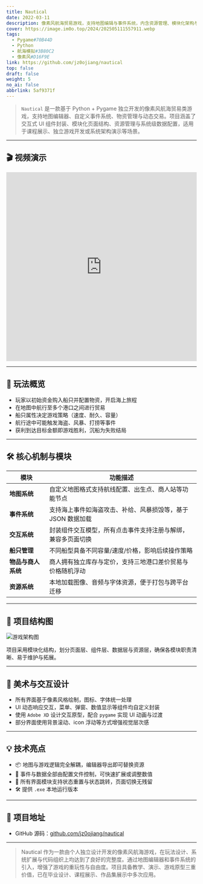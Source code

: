 ```yaml
---
title: Nautical
date: 2022-03-11
description: 像素风航海贸易游戏，支持地图编辑与事件系统，内含资源管理、模块化架构与经济模拟
cover: https://image.im0o.top/2024/202505111557911.webp
tags:
  - Pygame#70B44D
  - Python
  - 航海模拟#3B80C2
  - 像素风#D16F9E
link: https://github.com/jz0ojiang/nautical
top: false
draft: false
weight: 5
no_ai: false
abbrlink: 5af9371f
---
```


<!-- 项目正文内容，可支持 Markdown 格式 / Project content below, supports Markdown format -->

> `Nautical` 是一款基于 Python + Pygame 独立开发的像素风航海贸易类游戏，支持地图编辑器、自定义事件系统、物资管理与动态交易。项目涵盖了交互式 UI 组件封装、模块化页面结构、资源管理与系统级数据配置，适用于课程展示、独立游戏开发或系统架构演示等场景。

---

## 🎬 视频演示

<iframe 
  src="https://player.bilibili.com/player.html?bvid=BV1YgEuzGEY1&autoplay=0" 
  scrolling="no" 
  frameborder="no" 
  allowfullscreen="true" 
  width="100%" 
  height="500px">
</iframe>


---

## 🧭 玩法概览

- 玩家以初始资金购入船只并配置物资，开启海上旅程
- 在地图中航行至多个港口之间进行贸易
- 船只属性决定游戏策略（速度、耐久、容量）
- 航行途中可能触发海盗、风暴、打捞等事件
- 获利到达目标金额即游戏胜利，沉船为失败结局

---

## 🛠️ 核心机制与模块

| 模块         | 功能描述 |
|--------------|----------|
| **地图系统**     | 自定义地图格式支持航线配置、出生点、商人站等功能节点 |
| **事件系统**     | 支持海上事件如海盗攻击、补给、风暴损毁等，基于 JSON 数据加载 |
| **交互系统**     | 封装组件交互模型，所有点击事件支持注册与解绑，兼容多页面切换 |
| **船只管理**     | 不同船型具备不同容量/速度/价格，影响后续操作策略 |
| **物品与商人系统** | 商人拥有独立库存与定价，支持三地港口差价贸易与价格随机浮动 |
| **资源系统**     | 本地加载图像、音频与字体资源，便于打包与跨平台迁移 |

---

## 🧱 项目结构图

![游戏架构图](https://image.im0o.top/2024/202505111601693.jpg)

项目采用模块化结构，划分页面层、组件层、数据层与资源层，确保各模块职责清晰、易于维护与拓展。

---

## 🎨 美术与交互设计

- 所有界面基于像素风格绘制，图标、字体统一处理
- UI 动态响应交互，菜单、弹窗、数值显示等组件均自定义封装
- 使用 `Adobe XD` 设计交互原型，配合 `pygame` 实现 UI 动画与过渡
- 部分界面使用背景滚动、icon 浮动等方式增强视觉层次感

---

## 💡 技术亮点

- 📦 地图与游戏逻辑完全解耦，编辑器导出即可替换资源
- 🎲 事件与数据全部由配置文件控制，可快速扩展或调整数值
- 🧩 所有界面模块支持状态重置与状态跳转，页面切换无残留
- 🛠️ 提供 `.exe` 本地运行版本

---

## 🔗 项目地址

- GitHub 源码：[github.com/jz0ojiang/nautical](https://github.com/jz0ojiang/nautical)

---

> Nautical 作为一款由个人独立设计开发的像素风航海游戏，在玩法设计、系统扩展与代码组织上均达到了良好的完整度。通过地图编辑器和事件系统的引入，增强了游戏的重玩性与自由度。项目具备教学、演示、游戏原型三重价值，已在毕业设计、课程展示、作品集展示中多次应用。